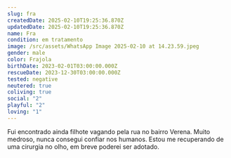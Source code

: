 ```yaml
---
slug: fra
createdDate: 2025-02-10T19:25:36.870Z
updatedDate: 2025-02-10T19:25:36.870Z
name: Fra
condition: em tratamento
image: /src/assets/WhatsApp Image 2025-02-10 at 14.23.59.jpeg
gender: male
color: Frajola
birthDate: 2023-02-01T03:00:00.000Z
rescueDate: 2023-12-30T03:00:00.000Z
tested: negative
neutered: true
coliving: true
social: "2"
playful: "2"
loving: "1"
---
```


Fui encontrado ainda filhote vagando pela rua no bairro Verena. Muito medroso, nunca consegui confiar nos humanos. Estou me recuperando de uma cirurgia no olho, em breve poderei ser adotado.
